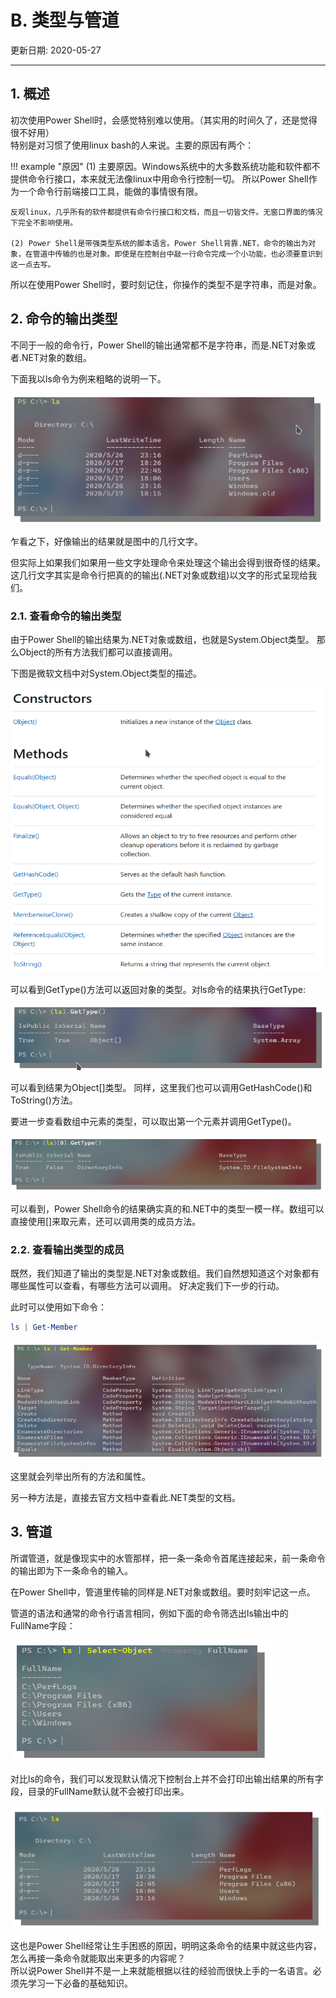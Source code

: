 # B. 类型与管道

更新日期: 2020-05-27

--------------------------------------

## 1.	概述	

初次使用Power Shell时，会感觉特别难以使用。（其实用的时间久了，还是觉得很不好用）	
特别是对习惯了使用linux bash的人来说。主要的原因有两个：	

!!! example "原因"
    (1)	主要原因。Windows系统中的大多数系统功能和软件都不提供命令行接口，本来就无法像linux中用命令行控制一切。
    所以Power Shell作为一个命令行前端接口工具，能做的事情很有限。

    反观linux，几乎所有的软件都提供有命令行接口和文档，而且一切皆文件。无窗口界面的情况下完全不影响使用。

    (2)	Power Shell是带强类型系统的脚本语言。Power Shell背靠.NET，命令的输出为对象，在管道中传输的也是对象。即使是在控制台中敲一行命令完成一个小功能，也必须要意识到这一点去写。

所以在使用Power Shell时，要时刻记住，你操作的类型不是字符串，而是对象。	

## 2.	命令的输出类型	

不同于一般的命令行，Power Shell的输出通常都不是字符串，而是.NET对象或者.NET对象的数组。	

下面我以ls命令为例来粗略的说明一下。	

![pwsh](S002.files/Screenshot_20200724_211248.png)

乍看之下，好像输出的结果就是图中的几行文字。	

但实际上如果我们如果用一些文字处理命令来处理这个输出会得到很奇怪的结果。	
这几行文字其实是命令行把真的的输出(.NET对象或数组)以文字的形式呈现给我们。	

### 2.1.	查看命令的输出类型

由于Power Shell的输出结果为.NET对象或数组，也就是System.Object类型。
那么Object的所有方法我们都可以直接调用。

下图是微软文档中对System.Object类型的描述。

![pwsh](S002.files/Screenshot_20200724_211347.png)

可以看到GetType()方法可以返回对象的类型。对ls命令的结果执行GetType:

![pwsh](S002.files/Screenshot_20200724_211422.png)

可以看到结果为Object[]类型。
同样，这里我们也可以调用GetHashCode()和ToString()方法。

要进一步查看数组中元素的类型，可以取出第一个元素并调用GetType()。

![pwsh](S002.files/Screenshot_20200724_211449.png)

可以看到，Power Shell命令的结果确实真的和.NET中的类型一模一样。数组可以直接使用[]来取元素，还可以调用类的成员方法。

### 2.2.	查看输出类型的成员

既然，我们知道了输出的类型是.NET对象或数组。我们自然想知道这个对象都有哪些属性可以查看，有哪些方法可以调用。
好决定我们下一步的行动。

此时可以使用如下命令：

```powershell
ls | Get-Member
```

![pwsh](S002.files/Screenshot_20200724_211519.png)

这里就会列举出所有的方法和属性。

另一种方法是，直接去官方文档中查看此.NET类型的文档。

## 3.	管道	

所谓管道，就是像现实中的水管那样，把一条一条命令首尾连接起来，前一条命令的输出即为下一条命令的输入。	

在Power Shell中，管道里传输的同样是.NET对象或数组。要时刻牢记这一点。	

管道的语法和通常的命令行语言相同，例如下面的命令筛选出ls输出中的FullName字段：	

![pwsh](S002.files/Screenshot_20200724_211546.png)

对比ls的命令，我们可以发现默认情况下控制台上并不会打印出输出结果的所有字段，目录的FullName默认就不会被打印出来。	

![pwsh](S002.files/Screenshot_20200724_211614.png)

这也是Power Shell经常让生手困惑的原因，明明这条命令的结果中就这些内容，怎么再接一条命令就能取出来更多的内容呢？	
所以说Power Shell并不是一上来就能根据以往的经验而很快上手的一名语言。必须先学习一下必备的基础知识。	
